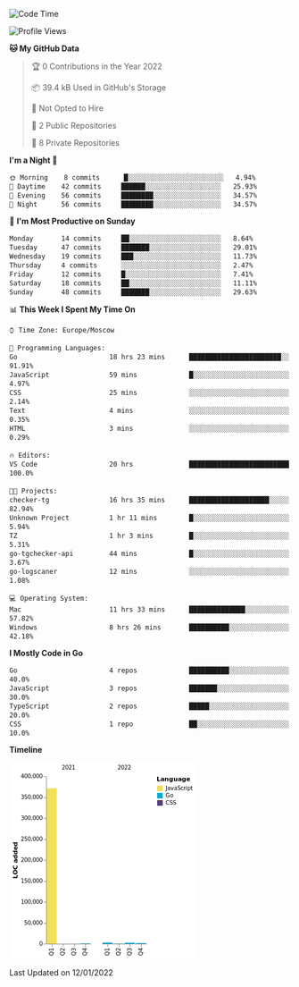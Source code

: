 <!--START_SECTION:waka-->
![Code Time](http://img.shields.io/badge/Code%20Time-101%20hrs%2047%20mins-blue)

![Profile Views](http://img.shields.io/badge/Profile%20Views-0-blue)

**🐱 My GitHub Data** 

> 🏆 0 Contributions in the Year 2022
 > 
> 📦 39.4 kB Used in GitHub's Storage 
 > 
> 🚫 Not Opted to Hire
 > 
> 📜 2 Public Repositories 
 > 
> 🔑 8 Private Repositories  
 > 
**I'm a Night 🦉** 

```text
🌞 Morning    8 commits      █░░░░░░░░░░░░░░░░░░░░░░░░   4.94% 
🌆 Daytime    42 commits     ██████░░░░░░░░░░░░░░░░░░░   25.93% 
🌃 Evening    56 commits     ████████░░░░░░░░░░░░░░░░░   34.57% 
🌙 Night      56 commits     ████████░░░░░░░░░░░░░░░░░   34.57%

```
📅 **I'm Most Productive on Sunday** 

```text
Monday       14 commits     ██░░░░░░░░░░░░░░░░░░░░░░░   8.64% 
Tuesday      47 commits     ███████░░░░░░░░░░░░░░░░░░   29.01% 
Wednesday    19 commits     ███░░░░░░░░░░░░░░░░░░░░░░   11.73% 
Thursday     4 commits      ░░░░░░░░░░░░░░░░░░░░░░░░░   2.47% 
Friday       12 commits     █░░░░░░░░░░░░░░░░░░░░░░░░   7.41% 
Saturday     18 commits     ██░░░░░░░░░░░░░░░░░░░░░░░   11.11% 
Sunday       48 commits     ███████░░░░░░░░░░░░░░░░░░   29.63%

```


📊 **This Week I Spent My Time On** 

```text
⌚︎ Time Zone: Europe/Moscow

💬 Programming Languages: 
Go                       18 hrs 23 mins      ███████████████████████░░   91.91% 
JavaScript               59 mins             █░░░░░░░░░░░░░░░░░░░░░░░░   4.97% 
CSS                      25 mins             ░░░░░░░░░░░░░░░░░░░░░░░░░   2.14% 
Text                     4 mins              ░░░░░░░░░░░░░░░░░░░░░░░░░   0.35% 
HTML                     3 mins              ░░░░░░░░░░░░░░░░░░░░░░░░░   0.29%

🔥 Editors: 
VS Code                  20 hrs              █████████████████████████   100.0%

🐱‍💻 Projects: 
checker-tg               16 hrs 35 mins      ████████████████████░░░░░   82.94% 
Unknown Project          1 hr 11 mins        █░░░░░░░░░░░░░░░░░░░░░░░░   5.94% 
TZ                       1 hr 3 mins         █░░░░░░░░░░░░░░░░░░░░░░░░   5.31% 
go-tgchecker-api         44 mins             █░░░░░░░░░░░░░░░░░░░░░░░░   3.67% 
go-logscaner             12 mins             ░░░░░░░░░░░░░░░░░░░░░░░░░   1.08%

💻 Operating System: 
Mac                      11 hrs 33 mins      ██████████████░░░░░░░░░░░   57.82% 
Windows                  8 hrs 26 mins       ██████████░░░░░░░░░░░░░░░   42.18%

```

**I Mostly Code in Go** 

```text
Go                       4 repos             ██████████░░░░░░░░░░░░░░░   40.0% 
JavaScript               3 repos             ███████░░░░░░░░░░░░░░░░░░   30.0% 
TypeScript               2 repos             █████░░░░░░░░░░░░░░░░░░░░   20.0% 
CSS                      1 repo              ██░░░░░░░░░░░░░░░░░░░░░░░   10.0%

```


**Timeline**

![Chart not found](https://raw.githubusercontent.com/jeezft/jeezft/main/charts/bar_graph.png) 


 Last Updated on 12/01/2022
<!--END_SECTION:waka-->
